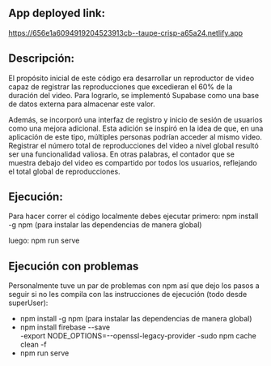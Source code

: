 ## App deployed link:
https://656e1a6094919204523913cb--taupe-crisp-a65a24.netlify.app

## Descripción:
El propósito inicial de este código era desarrollar un reproductor de video capaz de registrar las reproducciones que excedieran el 60% de la duración del video. Para lograrlo, se implementó Supabase como una base de datos externa para almacenar este valor.

Además, se incorporó una interfaz de registro y inicio de sesión de usuarios como una mejora adicional. Esta adición se inspiró en la idea de que, en una aplicación de este tipo, múltiples personas podrían acceder al mismo video. Registrar el número total de reproducciones del video a nivel global resultó ser una funcionalidad valiosa. En otras palabras, el contador que se muestra debajo del video es compartido por todos los usuarios, reflejando el total global de reproducciones.

## Ejecución:
Para hacer correr el código localmente debes ejecutar primero:
npm install -g npm (para instalar las dependencias de manera global)

luego:
npm run serve


## Ejecución con problemas
Personalmente tuve un par de problemas con npm así que dejo los pasos a seguir si no les compila con las instrucciones de ejecución (todo desde superUser):

- npm install -g npm (para instalar las dependencias de manera global)
- npm install firebase --save  
-export NODE_OPTIONS=--openssl-legacy-provider
-sudo npm cache clean -f 
- npm run serve   



